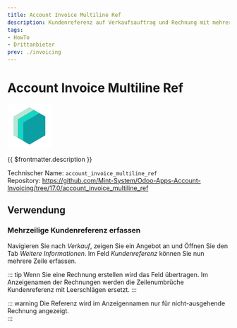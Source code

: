 ```yaml
---
title: Account Invoice Multiline Ref
description: Kundenreferenz auf Verkaufsauftrag und Rechnung mit mehreren Zeilen.
tags:
- HowTo
- Drittanbieter
prev: ./invoicing
---
```

# Account Invoice Multiline Ref

![icon_oms_box](attachments/icons_odoo_mint_system.png)

{{ $frontmatter.description }}

Technischer Name: `account_invoice_multiline_ref`\
Repository: <https://github.com/Mint-System/Odoo-Apps-Account-Invoicing/tree/17.0/account_invoice_multiline_ref>

## Verwendung

### Mehrzeilige Kundenreferenz erfassen

Navigieren Sie nach *Verkauf*, zeigen Sie ein Angebot an und Öffnen Sie den Tab *Weitere Informationen*. Im Feld *Kundenreferenz* können Sie nun mehrere Zeile erfassen.

::: tip
Wenn Sie eine Rechnung erstellen wird das Feld übertragen. Im Anzeigenamen der Rechnungen werden die Zeilenumbrüche Kundenreferenz mit Leerschlägen ersetzt. 
:::

::: warning
Die Referenz wird im Anzeigennamen nur für nicht-ausgehende Rechnung angezeigt.  
:::